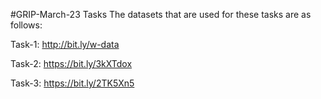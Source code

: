 #GRIP-March-23 Tasks
The datasets that are used for these tasks are as follows:

Task-1: http://bit.ly/w-data

Task-2: https://bit.ly/3kXTdox

Task-3: https://bit.ly/2TK5Xn5
